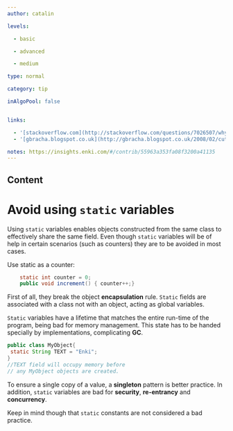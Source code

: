 ```yaml
---
author: catalin

levels:

  - basic

  - advanced

  - medium

type: normal

category: tip

inAlgoPool: false


links:

  - '[stackoverflow.com](http://stackoverflow.com/questions/7026507/why-are-static-variables-considered-evil?rq=1){website}'
  - '[gbracha.blogspot.co.uk](http://gbracha.blogspot.co.uk/2008/02/cutting-out-static.html){website}'

notes: https://insights.enki.com/#/contrib/55963a353fa08f3200a41135
---
```

## Content
# Avoid using `static` variables

Using `static` variables enables objects constructed from the same class to effectively share the same field. 
Even though `static` variables will be of help in certain scenarios (such as counters) they are to be avoided in most cases.

Use static as a counter:
```java
    static int counter = 0;
    public void increment() { counter++;}

```

First of all, they break the object **encapsulation** rule. `Static` fields are associated with a class not with an object, acting as global variables.

`Static` variables have a lifetime that matches the entire run-time of the program, being bad for memory management. This state has to be handed specially by implementations, complicating **GC**. 

```java
public class MyObject{
 static String TEXT = "Enki";
}
//TEXT field will occupy memory before
// any MyObject objects are created.

```
To ensure a single copy of a value, a **singleton** pattern is better practice.
In addition, `static` variables are bad for **security**, **re-entrancy** and **concurrency**.

Keep in mind though that `static` constants are not considered a bad practice.

